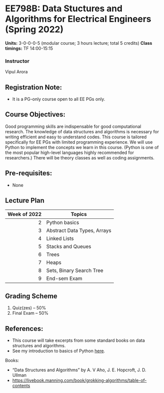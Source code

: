 # EE798B: Data Stuctures and Algorithms for Electrical Engineers (Spring 2022)
**Units:** 3-0-0-0-5 (modular course; 3 hours lecture; total 5 credits) 
**Class timings:** TF 14:00-15:15 

### Instructor
Vipul Arora

<!--

### TAs

|Name|Email|
|-|-|
|Rashmi Yadav	|	rashmiy@iitk.ac.in|
|Mohit Vohra	|	mvohra@iitk.ac.in|
|Vikas Kanaujia	|	kvikas@iitk.ac.in |
|Sumit Kumar	|	krsumit@iitk.ac.in|
|Kondamudi Jagadeesh Babu	|	kbabu@iitk.ac.in |
|Adhiraj Banerjee	|	adhiraj@iitk.ac.in|
|Rahul Kodag	|	rkodag@iitk.ac.in|
|Akash Apare	|	aaapare@iitk.ac.in|


Course link: https://hello.iitk.ac.in/course/ee698v
## TAs:
Vishal 	- vishalku@ <br>
Sumit 	- krsumit@ <br>
Vikas 	- kvikas@ <br>
Adhiraj 	- adhiraj@ <br>
Swati 	- swatisn@ <br>
Akash 	-	aaapare@ <br>
Sagnik - sagnikm@ <br>

-->
## Registration Note: 
- It is a PG-only course open to all EE PGs only.

## Course Objectives:
Good programming skills are indispensable for good computational research.
The knowledge of data structures and algorithms is necessary for writing efficient and easy to understand codes. 
This course is tailored specifically for EE PGs with limited programming experience. We will use Python to implement the concepts we learn in this course. (Python is one of the most popular high-level languages highly recommended for researchers.)
There will be theory classes as well as coding assignments.

## Pre-requisites:
- None

## Lecture Plan

| Week of 2022 | Topics |
|----:|----|
|2| Python basics |
|3| Abstract Data Types, Arrays |
|4| Linked Lists |
|5| Stacks and Queues |
|6| Trees |
|7| Heaps |
|8| Sets, Binary Search Tree | 
|9| End-sem Exam |

## Grading Scheme
1. Quiz(zes) – 50%
2. Final Exam – 50%

<!-- ### Plagiarism Penalty:<br>
As heavy as possible. Zero-tolerance policy. -->

## References:
- This course will take excerpts from some standard books on data structures and algorithms.
- See my introduction to basics of Python [here](https://www.youtube.com/playlist?list=PLbtAaXHMto-vV3G334P1iuj_4P_-qyT3x).

Books:
- “Data Structures and Algorithms” by ﻿A. V Aho, J. E. Hopcroft, J. D. Ullman​
- https://livebook.manning.com/book/grokking-algorithms/table-of-contents ​


